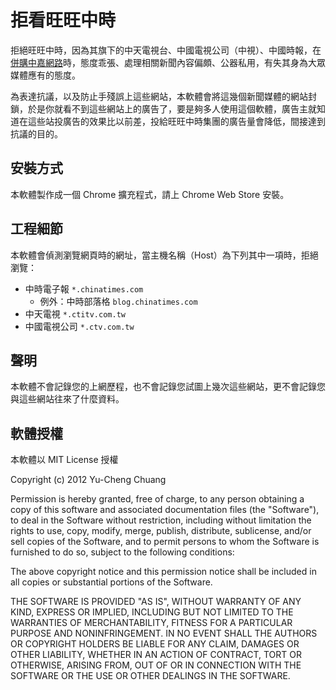 # 拒看旺旺中時

拒絕旺旺中時，因為其旗下的中天電視台、中國電視公司（中視）、中國時報，在[併購中嘉網路](http://zh.wikipedia.org/zh-tw/%E6%97%BA%E6%97%BA%E4%B8%AD%E6%99%82%E4%BD%B5%E8%B3%BC%E4%B8%AD%E5%98%89%E6%A1%88)時，態度乖張、處理相關新聞內容偏頗、公器私用，有失其身為大眾媒體應有的態度。

為表達抗議，以及防止手殘誤上這些網站，本軟體會將這幾個新聞媒體的網站封鎖，於是你就看不到這些網站上的廣告了，要是夠多人使用這個軟體，廣告主就知道在這些站投廣告的效果比以前差，投給旺旺中時集團的廣告量會降低，間接達到抗議的目的。

## 安裝方式

本軟體製作成一個 Chrome 擴充程式，請上 Chrome Web Store 安裝。

## 工程細節

本軟體會偵測瀏覽網頁時的網址，當主機名稱（Host）為下列其中一項時，拒絕瀏覽：

* 中時電子報 `*.chinatimes.com`
  - 例外：中時部落格 `blog.chinatimes.com`
* 中天電視 `*.ctitv.com.tw`
* 中國電視公司 `*.ctv.com.tw`

## 聲明

本軟體不會記錄您的上網歷程，也不會記錄您試圖上幾次這些網站，更不會記錄您與這些網站往來了什麼資料。

## 軟體授權

本軟體以 MIT License 授權

Copyright (c) 2012 Yu-Cheng Chuang

Permission is hereby granted, free of charge, to any person obtaining a copy of this software and associated documentation files (the "Software"), to deal in the Software without restriction, including without limitation the rights to use, copy, modify, merge, publish, distribute, sublicense, and/or sell copies of the Software, and to permit persons to whom the Software is furnished to do so, subject to the following conditions:

The above copyright notice and this permission notice shall be included in all copies or substantial portions of the Software.

THE SOFTWARE IS PROVIDED "AS IS", WITHOUT WARRANTY OF ANY KIND, EXPRESS OR IMPLIED, INCLUDING BUT NOT LIMITED TO THE WARRANTIES OF MERCHANTABILITY, FITNESS FOR A PARTICULAR PURPOSE AND NONINFRINGEMENT. IN NO EVENT SHALL THE AUTHORS OR COPYRIGHT HOLDERS BE LIABLE FOR ANY CLAIM, DAMAGES OR OTHER LIABILITY, WHETHER IN AN ACTION OF CONTRACT, TORT OR OTHERWISE, ARISING FROM, OUT OF OR IN CONNECTION WITH THE SOFTWARE OR THE USE OR OTHER DEALINGS IN THE SOFTWARE.
